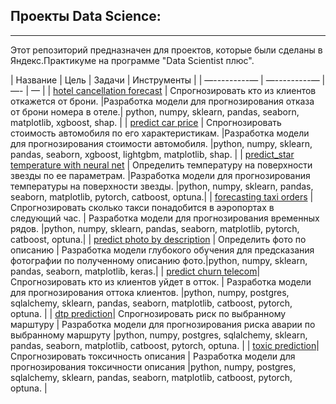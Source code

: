 ## Проекты Data Science: 

---

Этот репозиторий предназначен для проектов, которые были сделаны в Яндекс.Практикуме на программе "Data Scientist плюс".

| Название | Цель | Задачи | Инструменты |
| —---------— | —---------— | —- | — |
| [hotel cancellation forecast](https://github.com/juniorromanenko/training_projects/tree/master/hotel_cancellation_forecast) | Спрогнозировать кто из клиентов откажется от брони. |Разработка модели для прогнозирования отказа от брони номера в отеле.| python, numpy, sklearn, pandas, seaborn, matplotlib, xgboost, shap. |
| [predict car price](https://github.com/juniorromanenko/training_projects/tree/master/predict_car_price) | Спрогнозировать стоимость автомобиля по его характеристикам. |Разработка модели для прогнозирования стоимости автомобиля. |python, numpy, sklearn, pandas, seaborn, xgboost, lightgbm, matplotlib, shap. |
| [predict_star temperature with neural net](https://github.com/juniorromanenko/training_projects/tree/master/predict_star_temperature_with_neural_net) | Определить температуру на поверхности звезды по ее параметрам. |Разработка модели для прогнозирования температуры на поверхности звезды. |python, numpy, sklearn, pandas, seaborn, matplotlib, pytorch, catboost, optuna.|
| [forecasting taxi orders](https://github.com/juniorromanenko/training_projects/tree/master/forecasting_taxi_orders) | Спрогнозировать сколько такси понадобится в аэропортах в следующий час. | Разработка модели для прогнозирования временных рядов. |python, numpy, sklearn, pandas, seaborn, matplotlib, pytorch, catboost, optuna.|
| [predict photo by description](https://github.com/juniorromanenko/training_projects/tree/master/predict_photo_by_description) | Определить фото по описанию | Разработка модели глубокого обучения для предсказания фотографии по полученному описанию фото.|python, numpy, sklearn, pandas, seaborn, matplotlib, keras.|
| [predict churn telecom](https://github.com/juniorromanenko/training_projects/tree/master/predict_churn_telecom)| Спрогнозировать кто из клиентов уйдет в отток. | Разработка модели для прогнозирования оттока клиентов. |python, numpy, postgres, sqlalchemy, sklearn, pandas, seaborn, matplotlib, catboost, pytorch, optuna. |
| [dtp prediction](https://github.com/juniorromanenko/training_projects/tree/master/dtp_prediction)| Спрогнозировать риск по выбранному марштуру | Разработка модели для прогнозирования риска аварии по выбранному маршруту |python, numpy, postgres, sqlalchemy, sklearn, pandas, seaborn, matplotlib, catboost, pytorch, optuna. |
| [toxic prediction](https://github.com/juniorromanenko/training_projects/tree/master/toxic_prediction)| Спрогнозировать токсичность описания | Разработка модели для прогнозирования токсичности описания |python, numpy, postgres, sqlalchemy, sklearn, pandas, seaborn, matplotlib, catboost, pytorch, optuna. |
